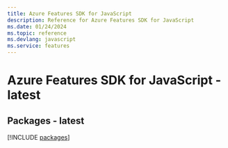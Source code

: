```yaml
---
title: Azure Features SDK for JavaScript
description: Reference for Azure Features SDK for JavaScript
ms.date: 01/24/2024
ms.topic: reference
ms.devlang: javascript
ms.service: features
---
```

# Azure Features SDK for JavaScript - latest
## Packages - latest
[!INCLUDE [packages](features-index.md)]